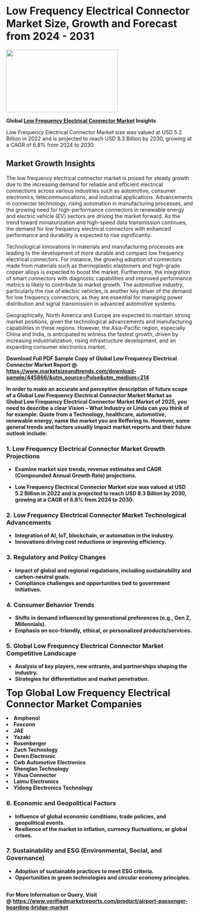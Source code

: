 <H1>Low Frequency Electrical Connector Market Size, Growth and Forecast from 2024 - 2031</H1><img class="aligncenter size-medium wp-image-584254" src="https://thirdeyenews.in/wp-content/uploads/2024/09/Global-Market-Research-300x168.jpeg" alt="" width="300" height="168" /><p><strong>Global&nbsp;<a href="https://www.marketsizeandtrends.com/download-sample/445866/&amp;utm_source=Pulse&amp;utm_medium=214">Low Frequency Electrical Connector Market</a> Insights</strong></p><p>Low Frequency Electrical Connector Market size was valued at USD 5.2 Billion in 2022 and is projected to reach USD 8.3 Billion by 2030, growing at a CAGR of 6.8% from 2024 to 2030.</p><p><h2>Market Growth Insights</h2> <p>The low frequency electrical connector market is poised for steady growth due to the increasing demand for reliable and efficient electrical connections across various industries such as automotive, consumer electronics, telecommunications, and industrial applications. Advancements in connector technology, rising automation in manufacturing processes, and the growing need for high-performance connectors in renewable energy and electric vehicle (EV) sectors are driving the market forward. As the trend toward miniaturization and high-speed data transmission continues, the demand for low frequency electrical connectors with enhanced performance and durability is expected to rise significantly.</p> <p><strong></strong></p> <p>Technological innovations in materials and manufacturing processes are leading to the development of more durable and compact low frequency electrical connectors. For instance, the growing adoption of connectors made from materials such as thermoplastic elastomers and high-grade copper alloys is expected to boost the market. Furthermore, the integration of smart connectors with diagnostic capabilities and improved performance metrics is likely to contribute to market growth. The automotive industry, particularly the rise of electric vehicles, is another key driver of the demand for low frequency connectors, as they are essential for managing power distribution and signal transmission in advanced automotive systems.</p> <p>Geographically, North America and Europe are expected to maintain strong market positions, given the technological advancements and manufacturing capabilities in these regions. However, the Asia-Pacific region, especially China and India, is anticipated to witness the fastest growth, driven by increasing industrialization, rising infrastructure development, and an expanding consumer electronics market.</p> <p><strong></p><p><span class=""><strong>Download Full PDF Sample Copy of Global Low Frequency Electrical Connector Market Report</strong> @ <a href="https://www.marketsizeandtrends.com/download-sample/445866/&amp;utm_source=Pulse&amp;utm_medium=214" target="_blank">https://www.marketsizeandtrends.com/download-sample/445866/&amp;utm_source=Pulse&amp;utm_medium=214</a></span></p><p>In order to make an accurate and perceptive description of future scope of a Global&nbsp;Low Frequency Electrical Connector Market Market as Global&nbsp;Low Frequency Electrical Connector Market Market of 2025, you need to describe a clear Vision &ndash; What Industry or Linda can you think of for example: Quote from a Technology, healthcare, automotive, renewable energy, name the market you are Reffering to. However, some general trends and factors usually impact market reports and their future outlook include:</p><h3>1.&nbsp;<strong>Low Frequency Electrical Connector Market Growth Projections</strong></h3><ul><li>Examine market size trends, revenue estimates and CAGR (Compounded Annual Growth Rate) projections.</li><li><p>Low Frequency Electrical Connector Market size was valued at USD 5.2 Billion in 2022 and is projected to reach USD 8.3 Billion by 2030, growing at a CAGR of 6.8% from 2024 to 2030.</p></li></ul><h3>2.&nbsp;<strong>Low Frequency Electrical Connector Market Technological Advancements</strong></h3><ul><li>Integration of AI, IoT, blockchain, or automation in the industry.</li><li>Innovations driving cost reductions or improving efficiency.</li></ul><h3>3.&nbsp;<strong>Regulatory and Policy Changes</strong></h3><ul><li>Impact of global and regional regulations, including sustainability and carbon-neutral goals.</li><li>Compliance challenges and opportunities tied to government initiatives.</li></ul><h3>4.&nbsp;<strong>Consumer Behavior Trends</strong></h3><ul><li>Shifts in demand influenced by generational preferences (e.g., Gen Z, Millennials).</li><li>Emphasis on eco-friendly, ethical, or personalized products/services.</li></ul><h3>5.&nbsp;<strong>Global Low Frequency Electrical Connector Market Competitive Landscape</strong></h3><ul><li>Analysis of key players, new entrants, and partnerships shaping the industry.</li><li>Strategies for differentiation and market penetration.</li></ul><p data-pm-slice="1 1 []"><span style="color: inherit; font-family: inherit; font-size: 25px;">Top Global Low Frequency Electrical Connector Market Companies</span></p><div class="" data-test-id=""><p><li>Amphenol</li><li> Foxconn</li><li> JAE</li><li> Yazaki</li><li> Rosenberger</li><li> Zuch Technology</li><li> Deren Electronic</li><li> Cwb Automotive Electronics</li><li> Shenglan Technology</li><li> Yihua Connector</li><li> Laimu Electronics</li><li> Yidong Electronics Technology</li></p></div><h3>6.&nbsp;<strong>Economic and Geopolitical Factors</strong></h3><ul><li>Influence of global economic conditions, trade policies, and geopolitical events.</li><li>Resilience of the market to inflation, currency fluctuations, or global crises.</li></ul><h3>7.&nbsp;<strong>Sustainability and ESG (Environmental, Social, and Governance)</strong></h3><ul><li>Adoption of sustainable practices to meet ESG criteria.</li><li>Opportunities in green technologies and circular economy principles.</li></ul><h2><strong style="font-size: 14px;">For More Information or Query, Visit @&nbsp;</strong><a style="background-color: #ffffff; font-size: 14px;" href="https://www.marketsizeandtrends.com/report/low-frequency-electrical-connector-market/" target="_blank">https://www.verifiedmarketreports.com/product/airport-passenger-boarding-bridge-market</a></h2>

